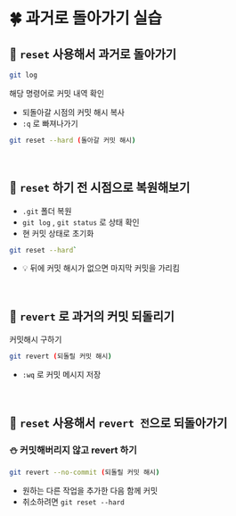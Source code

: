 # 🍀 과거로 돌아가기 실습

## 🧸 `reset` 사용해서 과거로 돌아가기

```bash
git log
```

해당 명령어로 커밋 내역 확인

- 되돌아갈 시점의 커밋 해시 복사
- `:q` 로 빠져나가기

```bash
git reset --hard (돌아갈 커밋 해시)
```

<br>

## 🧸 `reset` 하기 전 시점으로 복원해보기

- `.git` 폴더 복원
- `git log` , `git status` 로 상태 확인
- 현 커밋 상태로 초기화

```bash
git reset --hard`
```

- 💡 뒤에 커밋 해시가 없으면 마지막 커밋을 가리킴

<br>

## 🧸 `revert` 로 과거의 커밋 되돌리기

커밋해시 구하기

```bash
git revert (되돌릴 커밋 해시)
```

- `:wq` 로 커밋 메시지 저장

<br>

## 🧸 `reset` 사용해서 `revert 전`으로 되돌아가기

### ⛄ 커밋해버리지 않고 revert 하기

```bash
git revert --no-commit (되돌릴 커밋 해시)

```

- 원하는 다른 작업을 추가한 다음 함께 커밋
- 취소하려면 `git reset --hard`
